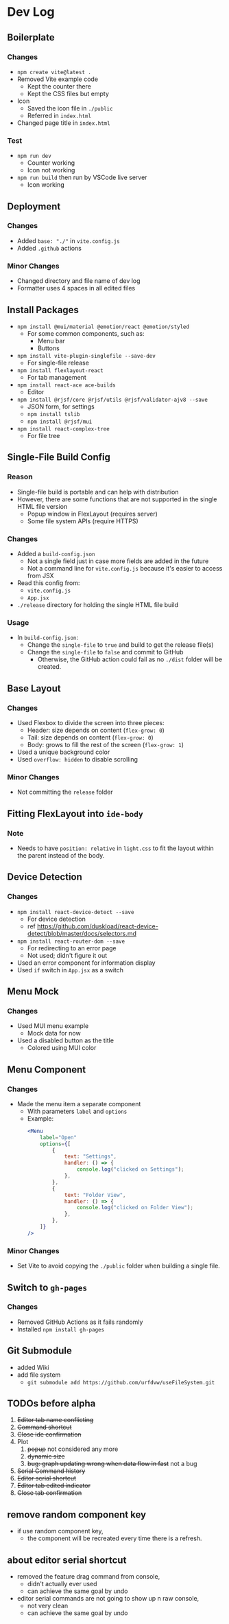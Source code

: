 # Dev Log

## Boilerplate

### Changes
- `npm create vite@latest .`
- Removed Vite example code
    - Kept the counter there
    - Kept the CSS files but empty
- Icon
    - Saved the icon file in `./public`
    - Referred in `index.html`
- Changed page title in `index.html`

### Test
- `npm run dev`
    - Counter working
    - Icon not working
- `npm run build` then run by VSCode live server
    - Icon working

## Deployment

### Changes
- Added `base: "./"` in `vite.config.js`
- Added `.github` actions

### Minor Changes
- Changed directory and file name of dev log
- Formatter uses 4 spaces in all edited files

## Install Packages
- `npm install @mui/material @emotion/react @emotion/styled`
    - For some common components, such as:
        - Menu bar
        - Buttons
- `npm install vite-plugin-singlefile --save-dev`
    - For single-file release
- `npm install flexlayout-react`
    - For tab management
- `npm install react-ace ace-builds`
    - Editor
- `npm install @rjsf/core @rjsf/utils @rjsf/validator-ajv8 --save`
    - JSON form, for settings
    - `npm install tslib`
    - `npm install @rjsf/mui`
- `npm install react-complex-tree`
    - For file tree

## Single-File Build Config

### Reason
- Single-file build is portable and can help with distribution
- However, there are some functions that are not supported in the single HTML file version
    - Popup window in FlexLayout (requires server)
    - Some file system APIs (require HTTPS)

### Changes
- Added a `build-config.json`
    - Not a single field just in case more fields are added in the future
    - Not a command line for `vite.config.js` because it's easier to access from JSX
- Read this config from:
    - `vite.config.js`
    - `App.jsx`
- `./release` directory for holding the single HTML file build

### Usage
- In `build-config.json`:
    - Change the `single-file` to `true` and build to get the release file(s)
    - Change the `single-file` to `false` and commit to GitHub
        - Otherwise, the GitHub action could fail as no `./dist` folder will be created.

## Base Layout

### Changes
- Used Flexbox to divide the screen into three pieces:
    - Header: size depends on content (`flex-grow: 0`)
    - Tail: size depends on content (`flex-grow: 0`)
    - Body: grows to fill the rest of the screen (`flex-grow: 1`)
- Used a unique background color
- Used `overflow: hidden` to disable scrolling

### Minor Changes
- Not committing the `release` folder

## Fitting FlexLayout into `ide-body`

### Note
- Needs to have `position: relative` in `light.css` to fit the layout within the parent instead of the body.

## Device Detection

### Changes
- `npm install react-device-detect --save`
    - For device detection
    - ref https://github.com/duskload/react-device-detect/blob/master/docs/selectors.md
- `npm install react-router-dom --save`
    - For redirecting to an error page
    - Not used; didn't figure it out
- Used an error component for information display
- Used `if` switch in `App.jsx` as a switch


## Menu Mock

### Changes
- Used MUI menu example
    - Mock data for now
- Used a disabled button as the title
    - Colored using MUI color

## Menu Component

### Changes
- Made the menu item a separate component
    - With parameters `label` and `options`
    - Example:
        ```jsx
        <Menu
            label="Open"
            options={[
                {
                    text: "Settings",
                    handler: () => {
                        console.log("clicked on Settings");
                    },
                },
                {
                    text: "Folder View",
                    handler: () => {
                        console.log("clicked on Folder View");
                    },
                },
            ]}
        />
        ```

### Minor Changes
- Set Vite to avoid copying the `./public` folder when building a single file.

## Switch to `gh-pages`

### Changes
- Removed GitHub Actions as it fails randomly
- Installed `npm install gh-pages`

## Git Submodule
- added Wiki
- add file system
    - `git submodule add https://github.com/urfdvw/useFileSystem.git`
    
## TODOs before alpha

1. ~~Editor tab name conflicting~~
1. ~~Command shortcut~~
1. ~~Close ide confirmation~~
1. Plot
    1. ~~popup~~ not considered any more
    1. ~~dynamic size~~
    1. ~~bug: graph updating wrong when data flow in fast~~ not a bug
1. ~~Serial Command history~~
1. ~~Editor serial shortcut~~
1. ~~Editor tab edited indicator~~
1. ~~Close tab confirmation~~

## remove random component key
- if use random component key,
    - the component will be recreated every time there is a refresh.

## about editor serial shortcut
- removed the feature drag command from console,
    - didn't actually ever used
    - can achieve the same goal by undo
- editor serial commands are not going to show up n raw console,
    - not very clean
    - can achieve the same goal by undo

